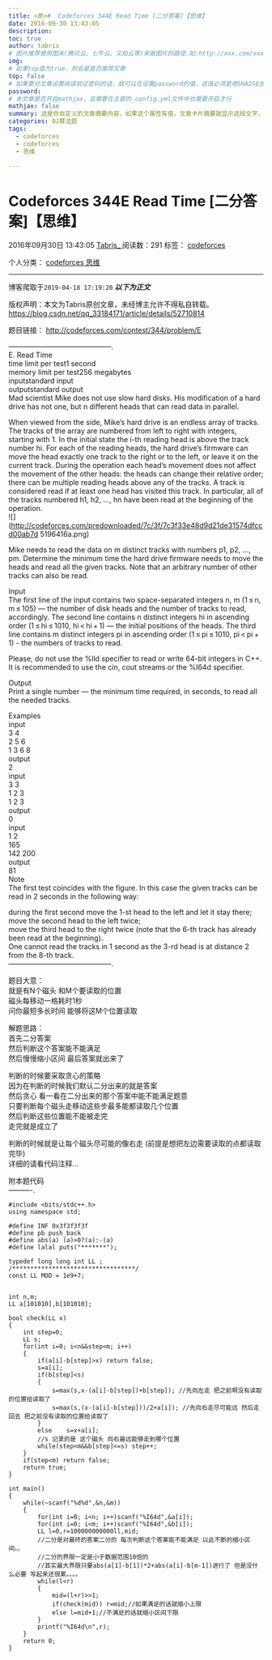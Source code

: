 ```yaml
---
title: <原>#  Codeforces 344E Read Time [二分答案]【思维】
date: 2016-09-30 13:43:05
description:
toc: true
author: tabris
# 图片推荐使用图床(腾讯云、七牛云、又拍云等)来做图片的路径.如:http://xxx.com/xxx.jpg
img: 
# 如果top值为true，则会是首页推荐文章
top: false
# 如果要对文章设置阅读验证密码的话，就可以在设置password的值，该值必须是用SHA256加密后的密码，防止被他人识破
password: 
# 本文章是否开启mathjax，且需要在主题的_config.yml文件中也需要开启才行
mathjax: false
summary: 这是你自定义的文章摘要内容，如果这个属性有值，文章卡片摘要就显示这段文字，否则程序会自动截取文章的部分内容作为摘要
categories: OJ算法题
tags:
  - codeforces
  - codeforces
  - 思维

---
```





#  Codeforces 344E Read Time [二分答案]【思维】

2016年09月30日 13:43:05  [ Tabris_ ](https://me.csdn.net/qq_33184171) 阅读数：291
标签：  [ codeforces ](https://so.csdn.net/so/search/s.do?q=codeforces&t=blog)

个人分类：  [ codeforces
](https://blog.csdn.net/qq_33184171/article/category/6235560) [ 思维
](https://blog.csdn.net/qq_33184171/article/category/6253262)


--- 
 博客爬取于`2019-04-18 17:19:20`
***以下为正文***

版权声明：本文为Tabris原创文章，未经博主允许不得私自转载。
https://blog.csdn.net/qq_33184171/article/details/52710814

题目链接： [ http://codeforces.com/contest/344/problem/E
](http://codeforces.com/contest/344/problem/E)

——————————————–.  
E. Read Time  
time limit per test1 second  
memory limit per test256 megabytes  
inputstandard input  
outputstandard output  
Mad scientist Mike does not use slow hard disks. His modification of a hard
drive has not one, but n different heads that can read data in parallel.

When viewed from the side, Mike’s hard drive is an endless array of tracks.
The tracks of the array are numbered from left to right with integers,
starting with 1. In the initial state the i-th reading head is above the track
number hi. For each of the reading heads, the hard drive’s firmware can move
the head exactly one track to the right or to the left, or leave it on the
current track. During the operation each head’s movement does not affect the
movement of the other heads: the heads can change their relative order; there
can be multiple reading heads above any of the tracks. A track is considered
read if at least one head has visited this track. In particular, all of the
tracks numbered h1, h2, …, hn have been read at the beginning of the
operation.  
![](http://codeforces.com/predownloaded/7c/3f/7c3f33e48d9d21de31574dfccd00ab7d
5196416a.png)

Mike needs to read the data on m distinct tracks with numbers p1, p2, …, pm.
Determine the minimum time the hard drive firmware needs to move the heads and
read all the given tracks. Note that an arbitrary number of other tracks can
also be read.

Input  
The first line of the input contains two space-separated integers n, m (1 ≤ n,
m ≤ 105) — the number of disk heads and the number of tracks to read,
accordingly. The second line contains n distinct integers hi in ascending
order (1 ≤ hi ≤ 1010, hi < hi + 1) — the initial positions of the heads. The
third line contains m distinct integers pi in ascending order (1 ≤ pi ≤ 1010,
pi < pi + 1) - the numbers of tracks to read.

Please, do not use the %lld specifier to read or write 64-bit integers in С++.
It is recommended to use the cin, cout streams or the %I64d specifier.

Output  
Print a single number — the minimum time required, in seconds, to read all the
needed tracks.

Examples  
input  
3 4  
2 5 6  
1 3 6 8  
output  
2  
input  
3 3  
1 2 3  
1 2 3  
output  
0  
input  
1 2  
165  
142 200  
output  
81  
Note  
The first test coincides with the figure. In this case the given tracks can be
read in 2 seconds in the following way:

during the first second move the 1-st head to the left and let it stay there;  
move the second head to the left twice;  
move the third head to the right twice (note that the 6-th track has already
been read at the beginning).  
One cannot read the tracks in 1 second as the 3-rd head is at distance 2 from
the 8-th track.  
——————————————–.

题目大意：  
就是有N个磁头 和M个要读取的位置  
磁头每移动一格耗时1秒  
问你最短多长时间 能够将这M个位置读取

解题思路：  
首先二分答案  
然后判断这个答案能不能满足  
然后慢慢缩小区间 最后答案就出来了

判断的时候要采取贪心的策略  
因为在判断的时候我们默认二分出来的就是答案  
然后贪心 看一看在二分出来的那个答案中能不能满足题意  
只要判断每个磁头走移动这些步最多能都读取几个位置  
然后判断这些位置能不能被走完  
走完就是成立了

判断的时候就是让每个磁头尽可能的像右走 (前提是想把左边需要读取的点都读取完毕)  
详细的请看代码注释…

附本题代码  
———-.

    
    
    #include <bits/stdc++.h>
    using namespace std;
    
    #define INF 0x3f3f3f3f
    #define pb push_back
    #define abs(a) (a)>0?(a):-(a)
    #define lalal puts("*******");
    
    typedef long long int LL ;
    /**********************************/
    const LL MOD = 1e9+7;
    
    
    int n,m;
    LL a[101010],b[101010];
    
    bool check(LL x)
    {
        int step=0;
        LL s;
        for(int i=0; i<n&&step<m; i++)
        {
            if(a[i]-b[step]>x) return false;
            s=a[i];
            if(b[step]<s)
            {
                s=max(s,x-(a[i]-b[step])+b[step]); //先向左走 把之前啊没有读取的位置给读取了 
                s=max(s,(x-(a[i]-b[step]))/2+a[i]); //先向右走尽可能远 然后走回去 把之前没有读取的位置给读取了
            }
            else    s=x+a[i];
            //s 记录的是 这个磁头 向右最远能够走到哪个位置
            while(step<m&&b[step]<=s) step++;
        }
        if(step<m) return false;
        return true;
    }
    
    int main()
    {
        while(~scanf("%d%d",&n,&m))
        {
            for(int i=0; i<n; i++)scanf("%I64d",&a[i]);
            for(int i=0; i<m; i++)scanf("%I64d",&b[i]);
            LL l=0,r=100000000000ll,mid;
            //二分是对最终的答案二分的 每次判断这个答案能不能满足 以此不断的缩小区间。。
            //二分的界限一定是小于数据范围10倍的 
            //其实最大界限只要abs(a[1]-b[1])*2+abs(a[i]-b[m-1])进行了 但是没什么必要 写起来还很累。。。。
            while(l<r)
            {
                mid=(l+r)>>1;
                if(check(mid)) r=mid;//如果满足的话就缩小上限
                else l=mid+1;//不满足的话就缩小区间下限
            }
            printf("%I64d\n",r);
        }
        return 0;
    }
    

